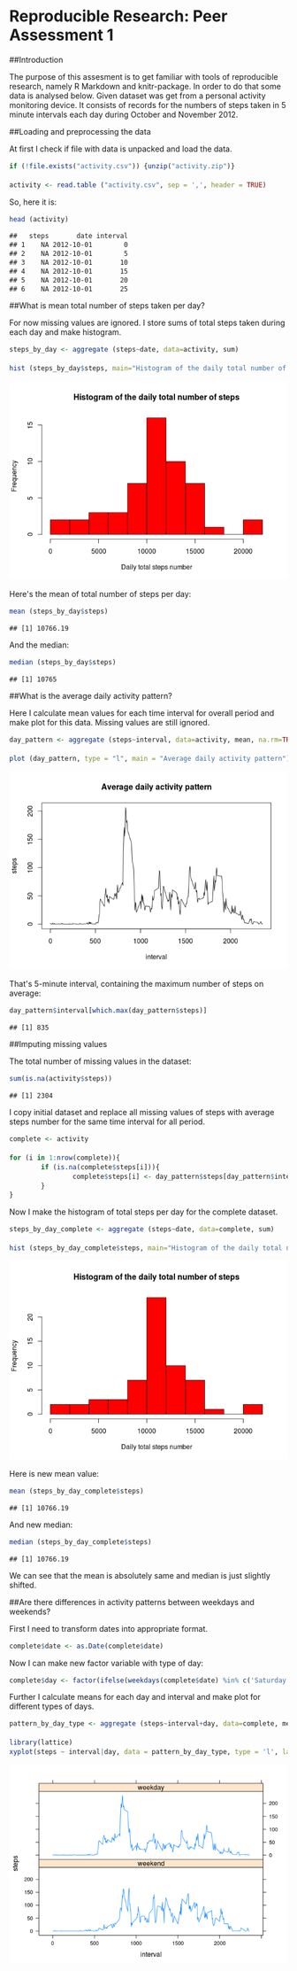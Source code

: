 # Reproducible Research: Peer Assessment 1

##Introduction

The purpose of this assesment is to get familiar with tools of reproducible research, namely R Markdown and knitr-package. In order to do that some data is analysed below.
Given dataset was get from a personal activity monitoring device. It consists of records for the numbers of steps taken in 5 minute intervals each day during October and November 2012.

##Loading and preprocessing the data

At first I check if file with data is unpacked and load the data.


```r
if (!file.exists("activity.csv")) {unzip("activity.zip")}

activity <- read.table ("activity.csv", sep = ',', header = TRUE)
```

So, here it is:


```r
head (activity)
```

```
##   steps       date interval
## 1    NA 2012-10-01        0
## 2    NA 2012-10-01        5
## 3    NA 2012-10-01       10
## 4    NA 2012-10-01       15
## 5    NA 2012-10-01       20
## 6    NA 2012-10-01       25
```
##What is mean total number of steps taken per day?

For now missing values are ignored.
I store sums of total steps taken during each day and make histogram.


```r
steps_by_day <- aggregate (steps~date, data=activity, sum)

hist (steps_by_day$steps, main="Histogram of the daily total number of steps", xlab= "Daily total steps number", col="red", breaks = 12 )
```

![](./PA1_template_files/figure-html/unnamed-chunk-3-1.png) 

Here's the mean of total number of steps per day:


```r
mean (steps_by_day$steps)
```

```
## [1] 10766.19
```

And the median:


```r
median (steps_by_day$steps)
```

```
## [1] 10765
```

##What is the average daily activity pattern?

Here I calculate mean values for each time interval for overall period and make plot for this data.
Missing values are still ignored.


```r
day_pattern <- aggregate (steps~interval, data=activity, mean, na.rm=TRUE)

plot (day_pattern, type = "l", main = "Average daily activity pattern")
```

![](./PA1_template_files/figure-html/unnamed-chunk-6-1.png) 

That's 5-minute interval, containing the maximum number of steps on average:


```r
day_pattern$interval[which.max(day_pattern$steps)]
```

```
## [1] 835
```

##Imputing missing values

The total number of missing values in the dataset:


```r
sum(is.na(activity$steps))
```

```
## [1] 2304
```

I copy initial dataset and replace all missing values of steps with average steps number for the same time interval for all period.


```r
complete <- activity

for (i in 1:nrow(complete)){
        if (is.na(complete$steps[i])){
                complete$steps[i] <- day_pattern$steps[day_pattern$interval == complete$interval[i]]
        }       
}
```

Now I make the histogram of total steps per day for the complete dataset.


```r
steps_by_day_complete <- aggregate (steps~date, data=complete, sum)

hist (steps_by_day_complete$steps, main="Histogram of the daily total number of steps", xlab= "Daily total steps number", col="red", breaks = 12 )
```

![](./PA1_template_files/figure-html/unnamed-chunk-10-1.png) 

Here is new mean value:


```r
mean (steps_by_day_complete$steps)
```

```
## [1] 10766.19
```

And new median:


```r
median (steps_by_day_complete$steps)
```

```
## [1] 10766.19
```

We can see that the mean is absolutely same and median is just slightly shifted.

##Are there differences in activity patterns between weekdays and weekends?

First I need to transform dates into appropriate format.


```r
complete$date <- as.Date(complete$date)
```

Now I can make new factor variable with type of day:


```r
complete$day <- factor(ifelse(weekdays(complete$date) %in% c('Saturday','Sunday'), 'weekend', 'weekday'), levels = c('weekend','weekday'))
```

Further I calculate means for each day and interval and make plot for different types of days.


```r
pattern_by_day_type <- aggregate (steps~interval+day, data=complete, mean)

library(lattice)
xyplot(steps ~ interval|day, data = pattern_by_day_type, type = 'l', layout = c(1,2))
```

![](./PA1_template_files/figure-html/unnamed-chunk-15-1.png) 
